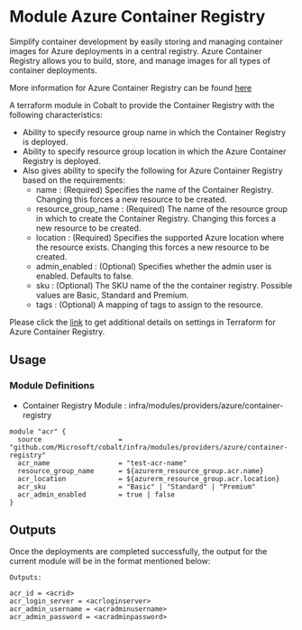 # Module Azure Container Registry

Simplify container development by easily storing and managing container images for Azure deployments in a central registry. Azure Container Registry allows you to build, store, and manage images for all types of container deployments.


More information for Azure Container Registry can be found [here](https://azure.microsoft.com/en-us/services/container-registry/)

A terraform module in Cobalt to provide the Container Registry with the following characteristics:

- Ability to specify resource group name in which the Container Registry is deployed.
- Ability to specify resource group location in which the Azure Container Registry is deployed.
- Also gives ability to specify the following for Azure Container Registry based on the requirements:
  - name : (Required) Specifies the name of the Container Registry. Changing this forces a new resource to be created.
  - resource_group_name : (Required) The name of the resource group in which to create the Container Registry. Changing this forces a new resource to be created.
  - location : (Required) Specifies the supported Azure location where the resource exists. Changing this forces a new resource to be created.
  - admin_enabled : (Optional) Specifies whether the admin user is enabled. Defaults to false.
  - sku : (Optional) The SKU name of the the container registry. Possible values are Basic, Standard and Premium.
  - tags : (Optional) A mapping of tags to assign to the resource.

Please click the [link](https://www.terraform.io/docs/providers/azurerm/r/container_registry.html) to get additional details on settings in Terraform for Azure Container Registry.

## Usage

### Module Definitions

- Container Registry Module        : infra/modules/providers/azure/container-registry

```
module "acr" {
  source                   = "github.com/Microsoft/cobalt/infra/modules/providers/azure/container-registry"
  acr_name                 = "test-acr-name"
  resource_group_name      = ${azurerm_resource_group.acr.name} 
  acr_location             = ${azurerm_resource_group.acr.location}
  acr_sku                  = "Basic" | "Standard" | "Premium"
  acr_admin_enabled        = true | false
}
```
## Outputs

Once the deployments are completed successfully, the output for the current module will be in the format mentioned below:

```
Outputs:

acr_id = <acrid>
acr_login_server = <acrloginserver>
acr_admin_username = <acradminusername>
acr_admin_password = <acradminpassword>
```